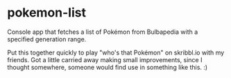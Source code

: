 # pokemon-list
Console app that fetches a list of Pokémon from Bulbapedia with a specified generation range.

Put this together quickly to play "who's that Pokémon" on skribbl.io with my friends.
Got a little carried away making small improvements, since I thought somewhere, someone
would find use in something like this. :)
